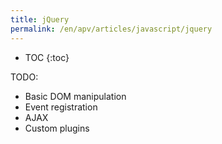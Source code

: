 ```yaml
---
title: jQuery
permalink: /en/apv/articles/javascript/jquery
---
```


* TOC
{:toc}

TODO:
- Basic DOM manipulation
- Event registration
- AJAX
- Custom plugins